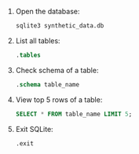 1. Open the database:
   ```bash
   sqlite3 synthetic_data.db
   ```
2. List all tables:
   ```sql
   .tables
   ```
3. Check schema of a table:
   ```sql
   .schema table_name
   ```
4. View top 5 rows of a table:
   ```sql
   SELECT * FROM table_name LIMIT 5;
   ```
5. Exit SQLite:
   ```sql
   .exit